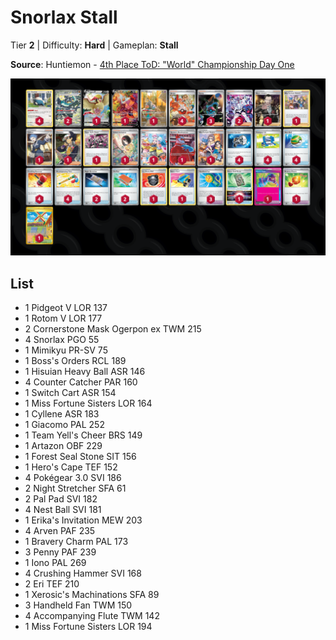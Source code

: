 # Snorlax Stall

Tier **2** | Difficulty: **Hard** | Gameplan: **Stall**

**Source**: Huntiemon - [4th Place ToD: "World" Championship Day One](https://play.limitlesstcg.com/tournament/tod-worlds-1/player/huntiemon/decklist)

![decklist](../../!Images/Standard/12BRS-SFA/Snorlax%20Stall.png)

## List
* 1 Pidgeot V LOR 137
* 1 Rotom V LOR 177
* 2 Cornerstone Mask Ogerpon ex TWM 215
* 4 Snorlax PGO 55
* 1 Mimikyu PR-SV 75
* 1 Boss's Orders RCL 189
* 1 Hisuian Heavy Ball ASR 146
* 4 Counter Catcher PAR 160
* 1 Switch Cart ASR 154
* 1 Miss Fortune Sisters LOR 164
* 1 Cyllene ASR 183
* 1 Giacomo PAL 252
* 1 Team Yell's Cheer BRS 149
* 1 Artazon OBF 229
* 1 Forest Seal Stone SIT 156
* 1 Hero's Cape TEF 152
* 4 Pokégear 3.0 SVI 186
* 2 Night Stretcher SFA 61
* 2 Pal Pad SVI 182
* 4 Nest Ball SVI 181
* 1 Erika's Invitation MEW 203
* 4 Arven PAF 235
* 1 Bravery Charm PAL 173
* 3 Penny PAF 239
* 1 Iono PAL 269
* 4 Crushing Hammer SVI 168
* 2 Eri TEF 210
* 1 Xerosic's Machinations SFA 89
* 3 Handheld Fan TWM 150
* 4 Accompanying Flute TWM 142
* 1 Miss Fortune Sisters LOR 194
